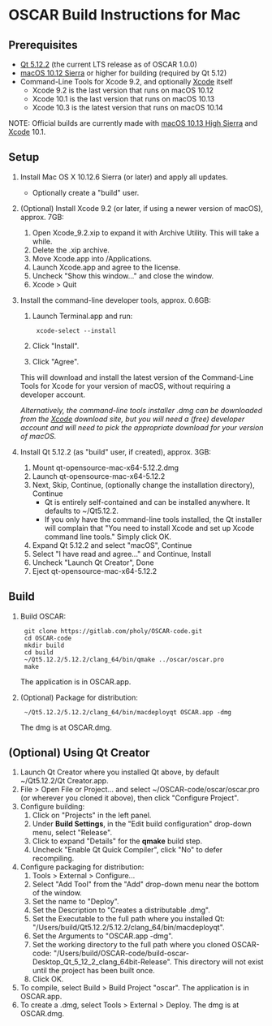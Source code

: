 # OSCAR Build Instructions for Mac

## Prerequisites

- [Qt 5.12.2] (the current LTS release as of OSCAR 1.0.0)
- [macOS 10.12 Sierra] or higher for building (required by Qt 5.12)
- Command-Line Tools for Xcode 9.2, and optionally [Xcode] itself
    - Xcode 9.2 is the last version that runs on macOS 10.12
    - Xcode 10.1 is the last version that runs on macOS 10.13
    - Xcode 10.3 is the latest version that runs on macOS 10.14

NOTE: Official builds are currently made with [macOS 10.13 High Sierra] and [Xcode] 10.1.

## Setup
1. Install Mac OS X 10.12.6 Sierra (or later) and apply all updates.
     * Optionally create a "build" user.

2. (Optional) Install Xcode 9.2 (or later, if using a newer version of macOS), approx. 7GB:
    1. Open Xcode_9.2.xip to expand it with Archive Utility. This will take a while.
    2. Delete the .xip archive.
    3. Move Xcode.app into /Applications.
    4. Launch Xcode.app and agree to the license.
    5. Uncheck "Show this window..." and close the window.
    6. Xcode > Quit

3. Install the command-line developer tools, approx. 0.6GB:

    1. Launch Terminal.app and run:

            xcode-select --install

    2. Click "Install".
    3. Click "Agree".

   This will download and install the latest version of the Command-Line Tools for Xcode for your version of macOS, without requiring a developer account.

   _Alternatively, the command-line tools installer .dmg can be downloaded from the [Xcode] download site, but you will need a (free) developer account and will
   need to pick the appropriate download for your version of macOS._

4. Install Qt 5.12.2 (as "build" user, if created), approx. 3GB:
    1. Mount qt-opensource-mac-x64-5.12.2.dmg
    2. Launch qt-opensource-mac-x64-5.12.2
    3. Next, Skip, Continue, (optionally change the installation directory), Continue
        * Qt is entirely self-contained and can be installed anywhere. It defaults to ~/Qt5.12.2.
        * If you only have the command-line tools installed, the Qt installer will complain that "You need to install Xcode and set up Xcode command line tools." Simply click OK.
    4. Expand Qt 5.12.2 and select "macOS", Continue
    5. Select "I have read and agree..." and Continue, Install
    6. Uncheck "Launch Qt Creator", Done
    7. Eject qt-opensource-mac-x64-5.12.2

## Build

1. Build OSCAR:

        git clone https://gitlab.com/pholy/OSCAR-code.git
        cd OSCAR-code
        mkdir build
        cd build
        ~/Qt5.12.2/5.12.2/clang_64/bin/qmake ../oscar/oscar.pro
        make

   The application is in OSCAR.app.

2. (Optional) Package for distribution:

        ~/Qt5.12.2/5.12.2/clang_64/bin/macdeployqt OSCAR.app -dmg

   The dmg is at OSCAR.dmg.

## (Optional) Using Qt Creator

1. Launch Qt Creator where you installed Qt above, by default ~/Qt5.12.2/Qt Creator.app.
2. File > Open File or Project... and select ~/OSCAR-code/oscar/oscar.pro (or wherever you cloned it above), then click "Configure Project".
3. Configure building:
    1. Click on "Projects" in the left panel.
    2. Under **Build Settings**, in the "Edit build configuration" drop-down menu, select "Release".
    3. Click to expand "Details" for the **qmake** build step.
    4. Uncheck "Enable Qt Quick Compiler", click "No" to defer recompiling.
4. Configure packaging for distribution:
    1. Tools > External > Configure...
    2. Select "Add Tool" from the "Add" drop-down menu near the bottom of the window.
    3. Set the name to "Deploy".
    4. Set the Description to "Creates a distributable .dmg".
    5. Set the Executable to the full path where you installed Qt: "/Users/build/Qt5.12.2/5.12.2/clang_64/bin/macdeployqt".
    6. Set the Arguments to "OSCAR.app -dmg".
    7. Set the working directory to the full path where you cloned OSCAR-code: "/Users/build/OSCAR-code/build-oscar-Desktop_Qt_5_12_2_clang_64bit-Release". This directory will not exist until the project has been built once.
    8. Click OK.
5. To compile, select Build > Build Project "oscar". The application is in OSCAR.app.
6. To create a .dmg, select Tools > External > Deploy. The dmg is at OSCAR.dmg.

[Qt 5.12.2]: http://download.qt.io/archive/qt/5.12/5.12.2/qt-opensource-mac-x64-5.12.2.dmg
[macOS 10.14 Mojave]: https://apps.apple.com/us/app/macos-mojave/id1398502828?ls=1&mt=12
[macOS 10.13 High Sierra]: https://apps.apple.com/us/app/macos-high-sierra/id1246284741?ls=1&mt=12
[macOS 10.12 Sierra]: https://apps.apple.com/us/app/macos-sierra/id1127487414?ls=1&mt=12
[Xcode]: https://developer.apple.com/download/more/
